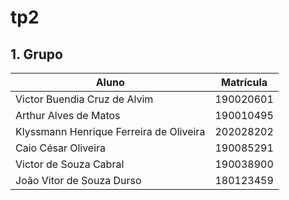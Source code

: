 # tp2

## 1. Grupo

| Aluno                              | Matrícula  |
| ---------------------------------- | ---------- |
| Victor Buendia Cruz de Alvim       | 190020601  |
| Arthur Alves de Matos              | 190010495  |
| Klyssmann Henrique Ferreira de Oliveira | 202028202  |
| Caio César Oliveira                | 190085291  |
| Victor de Souza Cabral             | 190038900  |
| João Vitor de Souza Durso          | 180123459  |